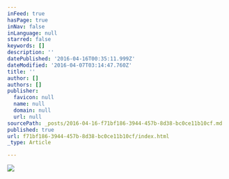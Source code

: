 ```yaml
---
inFeed: true
hasPage: true
inNav: false
inLanguage: null
starred: false
keywords: []
description: ''
datePublished: '2016-04-16T00:35:11.999Z'
dateModified: '2016-04-07T03:14:47.760Z'
title: ''
author: []
authors: []
publisher:
  favicon: null
  name: null
  domain: null
  url: null
sourcePath: _posts/2016-04-16-f71bf186-3944-457b-8d38-bc0ce11b10cf.md
published: true
url: f71bf186-3944-457b-8d38-bc0ce11b10cf/index.html
_type: Article

---
```

![](https://the-grid-user-content.s3-us-west-2.amazonaws.com/afe87c9a-ab40-4590-b23e-76d4eb502499.jpg)